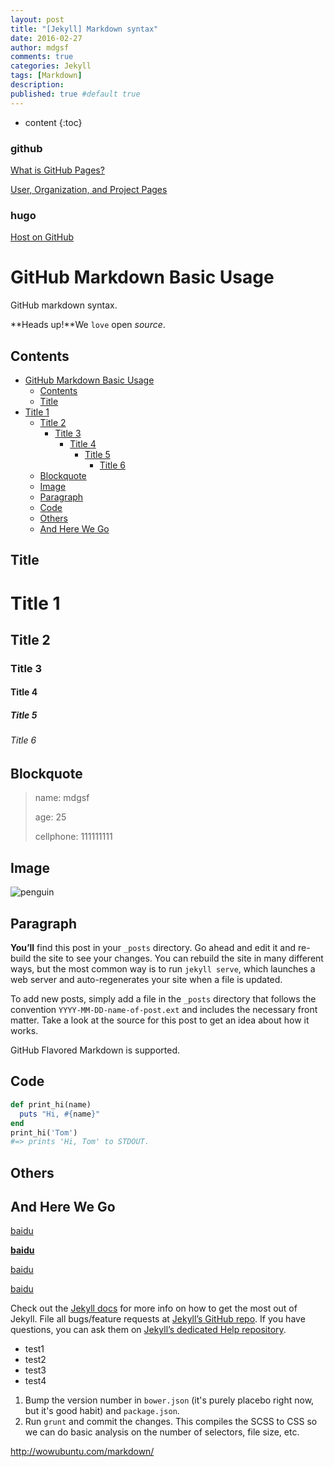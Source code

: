 ```yaml
---
layout: post
title: "[Jekyll] Markdown syntax"
date: 2016-02-27
author: mdgsf
comments: true
categories: Jekyll
tags: [Markdown]
description:
published: true #default true
---
```


* content 
{:toc}

### github

[What is GitHub Pages?](https://help.github.com/en/articles/what-is-github-pages)

[User, Organization, and Project Pages](https://help.github.com/en/articles/user-organization-and-project-pages#user--organization-pages)

### hugo

[Host on GitHub](https://gohugo.io/hosting-and-deployment/hosting-on-github/)

# GitHub Markdown Basic Usage

GitHub markdown syntax.

**Heads up!**We `love` open *source*.

## Contents

- [GitHub Markdown Basic Usage](#github-markdown-basic-usage)
  - [Contents](#contents)
  - [Title](#title)
- [Title 1](#title-1)
  - [Title 2](#title-2)
    - [Title 3](#title-3)
      - [Title 4](#title-4)
        - [Title 5](#title-5)
          - [Title 6](#title-6)
  - [Blockquote](#blockquote)
  - [Image](#image)
  - [Paragraph](#paragraph)
  - [Code](#code)
  - [Others](#others)
  - [And Here We Go](#and-here-we-go)



## Title

# Title 1

## Title 2

### Title 3

#### Title 4

##### Title 5

###### Title 6



## Blockquote

> name: mdgsf
>
> age: 25
>
> cellphone: 111111111



## Image

<img src="{{ site.url }}/images/icons/penguin.png" alt="penguin" />


## Paragraph

<strong>You’ll</strong> find this post in your `_posts` directory. Go ahead and edit it and re-build the site to see your changes. You can rebuild the site in many different ways, but the most common way is to run `jekyll serve`, which launches a web server and auto-regenerates your site when a file is updated.

To add new posts, simply add a file in the `_posts` directory that follows the convention `YYYY-MM-DD-name-of-post.ext` and includes the necessary front matter. Take a look at the source for this post to get an idea about how it works.

GitHub Flavored Markdown is supported.



## Code

```ruby
def print_hi(name)
  puts "Hi, #{name}"
end
print_hi('Tom')
#=> prints 'Hi, Tom' to STDOUT.
```



## Others

## And Here We Go ##

[baidu](http://www.baidu.com)

[**baidu**](http://www.baidu.com)

<a href="http://www.baidu.com">baidu</a>

<a href="http://www.baidu.com" target="_blank">baidu</a>

Check out the [Jekyll docs][jekyll] for more info on how to get the most out of Jekyll. File all bugs/feature requests at [Jekyll’s GitHub repo][jekyll-gh]. If you have questions, you can ask them on [Jekyll’s dedicated Help repository][jekyll-help].

[jekyll]:      http://jekyllrb.com
[jekyll-gh]:   https://github.com/jekyll/jekyll
[jekyll-help]: https://github.com/jekyll/jekyll-help
[frontmatter]: http://jekyllrb.com/docs/frontmatter/
[github-easybook]: https://github.com/laobubu/jekyll-theme-EasyBook

- test1
- test2
- test3
- test4

1. Bump the version number in `bower.json` (it's purely placebo right now, but it's good habit) and `package.json`.
2. Run `grunt` and commit the changes. This compiles the SCSS to CSS so we can do basic analysis on the number of selectors, file size, etc.


http://wowubuntu.com/markdown/
